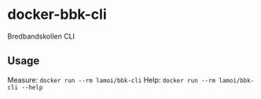 # docker-bbk-cli
Bredbandskollen CLI

## Usage
Measure: `docker run --rm lamoi/bbk-cli`
Help: `docker run --rm lamoi/bbk-cli --help`
